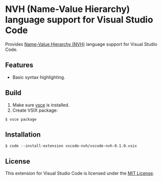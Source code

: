 # NVH (Name-Value Hierarchy) language support for Visual Studio Code

Provides [Name-Value Hierarchy (NVH)](https://www.namevaluehierarchy.org) language support for Visual Studio Code.

## Features

- Basic syntax highlighting.

## Build

1. Make sure [vsce](https://code.visualstudio.com/api/working-with-extensions/publishing-extension#vsce) is installed.
2. Create VSIX package:

```shell
$ vsce package
```

## Installation

```shell
$ code --install-extension vscode-nvh/vscode-nvh-0.1.0.vsix
```

## License

This extension for Visual Studio Code is licensed under the [MIT License](https://github.com/johanneszeller/vscode-nvh/blob/main/LICENSE).
